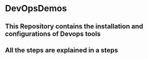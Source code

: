 # DevOpsDemos
## This Repository contains the installation and configurations of Devops tools
## All the steps are explained in a steps 
